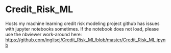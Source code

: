 # Credit_Risk_ML
Hosts my machine learning credit risk modeling project
github has issues with jupyter notebooks sometimes.
If the notebook does not load, please use the nbviewer work-around here: https://github.com/ingliscj/Credit_Risk_ML/blob/master/Credit_Risk_ML.ipynb
